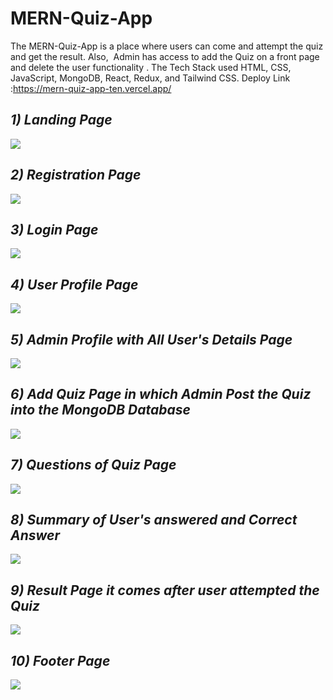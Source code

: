 # MERN-Quiz-App
The MERN-Quiz-App is a place where users can come and attempt the quiz and get the result. Also,  Admin has access to add the Quiz on a front page and delete the user functionality . The Tech Stack used HTML, CSS, JavaScript, MongoDB, React, Redux, and Tailwind CSS. Deploy Link :https://mern-quiz-app-ten.vercel.app/
<i><h2>1) Landing Page</h2></i>
<img src="file:///C:/Users/HP/Pictures/land.jpg"/>
<i><h2>2) Registration Page</h2></i>
<img src="https://user-images.githubusercontent.com/97445870/183289419-f87ff37b-3623-43b7-ba62-b0d3a00aee22.png"/>
<i><h2>3) Login Page</h2></i>
<img src="https://user-images.githubusercontent.com/97445870/183289643-388294e7-f5ae-42fc-b135-3b0c6e018aec.png"/>
<i><h2>4) User Profile Page</h2></i>
<img src="https://user-images.githubusercontent.com/97445870/183289427-5ec96a82-bac5-48eb-95ca-a3bc52f66c6c.png"/>
<i><h2>5) Admin Profile with All User's Details Page</h2></i>
<img src="https://user-images.githubusercontent.com/97445870/183289430-05895b5f-d208-4e47-8100-8f7b04d79505.png"/>
<i><h2>6) Add Quiz Page in which Admin Post the Quiz into the MongoDB Database</h2></i>
<img src="https://user-images.githubusercontent.com/97445870/183289441-0be05676-c1bc-40cd-a5e6-77f58b584ee9.png"/>
<i><h2>7) Questions of Quiz Page </h2></i>
<img src="https://user-images.githubusercontent.com/97445870/183289932-ba457305-485e-4066-b0bd-ef2cc3be88b5.png"/>
<i><h2>8) Summary of User's answered and Correct Answer </h2></i>
<img src="https://user-images.githubusercontent.com/97445870/185743768-650a3b06-61a4-4833-a8e3-087ebe99759f.png"/>
<i><h2>9) Result Page it comes after user attempted the Quiz</h2></i>
<img src="https://user-images.githubusercontent.com/97445870/183289452-7109adfa-58f5-4412-87f7-bbaa0bf761a9.png"/>
<i><h2>10) Footer Page</h2></i>
<img src="https://user-images.githubusercontent.com/97445870/183289598-dd60cb2c-05df-4ae8-9048-b2f127d1122f.png"/>

